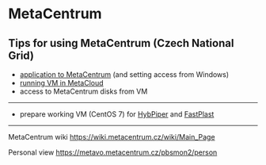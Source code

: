 # MetaCentrum

Tips for using MetaCentrum (Czech National Grid)  
---
* [application to MetaCentrum](Application_to_MetaCentrum.md) (and setting access from Windows)
* [running VM in MetaCloud](How_to_run_VM_in_MetaCentrum.md)
* access to MetaCentrum disks from VM  
---
* prepare working VM (CentOS 7) for [HybPiper](https://github.com/mossmatters/HybPiper) and [FastPlast](https://github.com/mrmckain/Fast-Plast)
---
  
MetaCentrum wiki
https://wiki.metacentrum.cz/wiki/Main_Page  

Personal view
https://metavo.metacentrum.cz/pbsmon2/person

